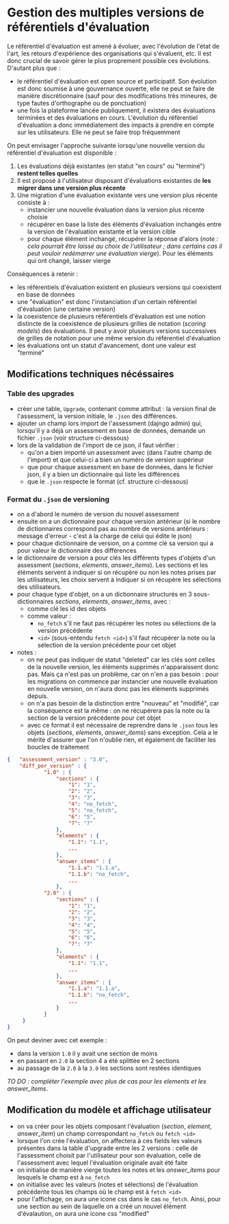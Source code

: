 # Gestion des multiples versions de référentiels d'évaluation

Le référentiel d'évaluation est amené à évoluer, avec l'évolution de l'état de l'art, les retours d'expérience des organisations qui s'évaluent, etc. Il est donc crucial de savoir gérer le plus proprement possible ces évolutions. D'autant plus que :

- le référentiel d'évaluation est open source et participatif. Son évolution est donc soumise à une gouvernance ouverte, elle ne peut se faire de manière discrétionnaire (sauf pour des modifications très mineures, de type fautes d'orthographe ou de ponctuation)
- une fois la plateforme lancée publiquement, il existera des évaluations terminées et des évaluations en cours. L'évolution du référentiel d'évaluation a donc immédiatement des impacts à prendre en compte sur les utilisateurs. Elle ne peut se faire trop fréquemment

On peut envisager l'approche suivante lorsqu'une nouvelle version du référentiel d'évaluation est disponible :

1. Les évaluations déjà existantes (en statut "en cours" ou "terminé") **restent telles quelles**
1. Il est proposé à l'utilisateur disposant d'évaluations existantes de **les migrer dans une version plus récente**
1. Une migration d'une évaluation existante vers une version plus récente consiste à :
   - instancier une nouvelle évaluation dans la version plus récente choisie
   - récupérer en base la liste des éléments d'évaluation inchangés entre la version de l'évaluation existante et la version cible
   - pour chaque élément inchangé, récupérer la réponse d'alors (_note : cela pourrait être laissé au choix de l'utilisateur ; dans certains cas il peut vouloir redémarrer une évaluation vierge_). Pour les éléments qui ont changé, laisser vierge

Conséquences à retenir :

- les référentiels d'évaluation existent en plusieurs versions qui coexistent en base de données
- une "évaluation" est donc l'instanciation d'un certain référentiel d'évaluation (une certaine version)
- la coexistence de plusieurs référentiels d'évaluation est une notion distincte de la coexistence de plusieurs grilles de notation (*scoring models*) des évaluations. Il peut y avoir plusieurs versions successives de grilles de notation pour une même version du référentiel d'évaluation
- les évaluations ont un statut d'avancement, dont une valeur est "terminé"

## Modifications techniques nécéssaires

### Table des upgrades

- créer une table, `Upgrade`, contenant comme attribut : la version final de l'assessment, la version initiale, le `.json` des différences. 
- ajouter un champ lors import de l'assessment (dajngo admin) qui, lorsqu'il y a déjà un assessment en base de données, demande un fichier `.json` (voir structure ci-dessous)
- lors de la validation de l'import de ce json, il faut vérifier :
    - qu'on a bien importé un assessment avec (dans l'autre champ de l'import) et que celui-ci a bien un numéro de version supérieur
    - que pour chaque assessment en base de données, dans le fichier json, il y a bien un dictionnaire qui liste les différences
    - que le `.json` respecte le format (cf. structure ci-dessous)
    
### Format du `.json` de versioning

- on a d'abord le numéro de version du nouvel assessment
- ensuite on a un dictionnaire pour chaque version antérieur (si le nombre de dictionnaires correspond pas au nombre de versions antérieurs : message d'erreur - c'est à la charge de celui qui édite le json)
- pour chaque dictionnaire de version, on a comme clé sa version qui a pour valeur le dictionnaire des différences
- le dictionnaire de version a pour clés les différents types d'objets d'un assessment (*sections*, *elements*, *answer_items*). Les sections et les éléments servent à indiquer si on récupère ou non les notes prises par les utilisateurs, les choix servent à indiquer si on récupère les sélections des utilisateurs.
- pour chaque type d'objet, on a un dictionnaire structurés en 3 sous-dictionnaires *sections*, *elements*, *answer_items*, avec :
   - comme clé les id des objets
   - comme valeur :
      - `no_fetch` s'il ne faut pas récupérer les notes ou sélections de la version précédente
      - `<id>` (sous-entendu `fetch <id>`) s'il faut récupérer la note ou la sélection de la version précédente pour cet objet
- notes :
   - on ne peut pas indiquer de statut "deleted" car les clés sont celles de la nouvelle version, les éléments supprimés n'apparaissent donc pas. Mais ça n'est pas un problème, car on n'en a pas besoin : pour les migrations on commence par instancier une nouvelle évaluation en nouvelle version, on n'aura donc pas les éléments supprimés depuis.
   - on n'a pas besoin de la distinction entre "nouveau" et "modifié", car la conséquence est la même : on ne récupérera pas la note ou la section de la version précédente pour cet objet
   - avec ce format il est nécessaire de reprendre dans le `.json` tous les objets (*sections*, *elements*, *answer_items*) sans exception. Cela a le mérite d'assurer que l'on n'oublie rien, et également de faciliter les boucles de traitement


```json
{   "assessment_version" : "3.0",
    "diff_per_version" : {
            "1.0" : {           
                "sections" : {
                    "1": "1",
                    "2": "2",
                    "3": "3",
                    "4": "no_fetch",
                    "5": "no_fetch",
                    "6": "5",
                    "7": "7"
                },
                "elements" : {
                    "1.1": "1.1",
                    ...
                },
                "answer_items" : {
                    "1.1.a": "1.1.a",
                    "1.1.b": "no_fetch",
                    ...
                },
            "2.0" : {           
                "sections" : {
                    "1": "1",
                    "2": "2",
                    "3": "3",
                    "4": "4",
                    "5": "5",
                    "6": "6",
                    "7": "7"
                },
                "elements" : {
                    "1.1": "1.1",
                    ...
                },
                "answer_items" : {
                    "1.1.a": "1.1.a",
                    "1.1.b": "no_fetch",
                    ...
                }
            }   
     }
}
```

On peut deviner avec cet exemple :

- dans la version `1.0` il y avait une section de moins
- en passant en `2.0` la section 4 a été splittée en 2 sections
- au passage de la `2.0` à la `3.0` les sections sont restées identiques

*TO DO : compléter l'exemple avec plus de cas pour les _elements_ et les _answer_items_*.

## Modification du modèle et affichage utilisateur

- on va créer pour les objets composant l'évaluation (*section*, *element*, *answer_item*) un champ correspondant `no_fetch` ou `fetch <id>`
- lorsque l'on crée l'évaluation, on affectera à ces fields les valeurs présentes dans la table d'upgrade entre les 2 versions : celle de l'assessment choisit par l'utilisateur pour son évaluation, celle de l'assessment avec lequel l'évaluation originale avait été faite
- on initialise de manière vierge toutes les notes et les *answer_items* pour lesquels le champ est à `no_fetch`
- on initialise avec les valeurs (notes et sélections) de l'évaluation précédente tous les champs où le champ est à `fetch <id>`
- pour l'affichage, on aura une icone css dans le cas `no_fetch`. Ainsi, pour une section au sein de laquelle on a créé un nouvel élément d'évalaution, on aura une icone css "modified"
